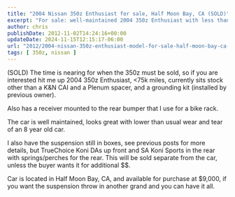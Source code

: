 ```yaml
---
title: "2004 Nissan 350z Enthusiast for sale, Half Moon Bay, CA (SOLD)"
excerpt: "For sale: well-maintained 2004 350z Enthusiast with less than 75k miles. Optional extra suspension kit. Located in Half Moon Bay, CA."
author: chris
publishDate: 2012-11-02T14:24:16+00:00
updateDate: 2024-11-15T12:15:17-06:00
url: "2012/2004-nissan-350z-enthusiast-model-for-sale-half-moon-bay-ca-sold"
tags: [ 350z, nissan ]
---
```


(SOLD) The time is nearing for when the 350z must be sold, so if you are interested hit me up 2004 350z Enthusiast, &lt;75k miles, currently sits stock other than a K&amp;N CAI and a Plenum spacer, and a grounding kit (installed by previous owner).

Also has a receiver mounted to the rear bumper that I use for a bike rack.

The car is well maintained, looks great with lower than usual wear and tear of an 8 year old car.

I also have the suspension still in boxes, see previous posts for more details, but TrueChoice Koni DAs up front and SA Koni Sports in the rear with springs/perches for the rear. This will be sold separate from the car, unless the buyer wants it for additional $$.

Car is located in Half Moon Bay, CA, and available for purchase at $9,000, if you want the suspension throw in another grand and you can have it all.

